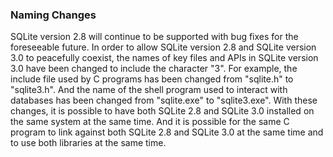 ### Naming Changes



SQLite version 2\.8 will continue to be supported with bug fixes
for the foreseeable future. In order to allow SQLite version 2\.8
and SQLite version 3\.0 to peacefully coexist, the names of key files
and APIs in SQLite version 3\.0 have been changed to include the
character "3". For example, the include file used by C programs
has been changed from "sqlite.h" to "sqlite3\.h". And the name of
the shell program used to interact with databases has been changed
from "sqlite.exe" to "sqlite3\.exe". With these changes, it is possible
to have both SQLite 2\.8 and SQLite 3\.0 installed on the same system at
the same time. And it is possible for the same C program to link
against both SQLite 2\.8 and SQLite 3\.0 at the same time and to use
both libraries at the same time.



